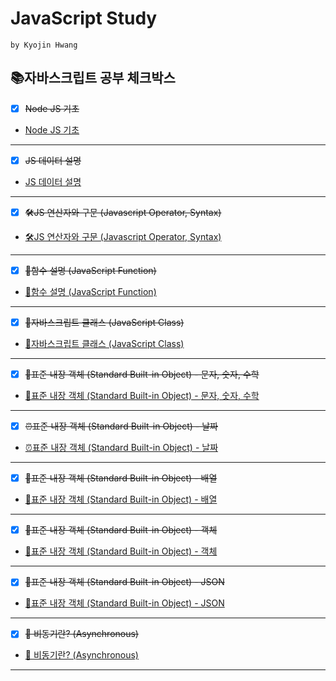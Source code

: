 # JavaScript Study
`by Kyojin Hwang`

## 📚자바스크립트 공부 체크박스

- [x] ~~Node JS 기초~~
- <a href="https://github.com/KyoJin-Hwang/front-javascript-study/tree/master/NodeJS">Node JS 기초</a>
<hr/>

- [x] ~~JS 데이터 설명~~
- <a href="https://github.com/KyoJin-Hwang/front-javascript-study/tree/master/JS_Data">JS 데이터 설명</a>
<hr/>

- [x] ~~🛠JS 연산자와 구문 (Javascript Operator, Syntax)~~
- <a href="https://github.com/KyoJin-Hwang/front-javascript-study/tree/master/JS_Operator">🛠JS 연산자와 구문 (Javascript Operator, Syntax)</a>
<hr/>

- [x] ~~📐함수 설명 (JavaScript Function)~~
- <a href="https://github.com/KyoJin-Hwang/front-javascript-study/tree/master/JS_Function">📐함수 설명 (JavaScript Function)</a>
<hr/>

- [x] ~~📖자바스크립트 클래스 (JavaScript Class)~~
- <a href="https://github.com/KyoJin-Hwang/front-javascript-study/tree/master/JS_Class">📖자바스크립트 클래스 (JavaScript Class)</a>
<hr/>

- [x] ~~💼표준 내장 객체 (Standard Built-in Object) - 문자, 숫자, 수학~~
- <a href="https://github.com/KyoJin-Hwang/front-javascript-study/tree/master/JS_StandardObject">💼표준 내장 객체 (Standard Built-in Object) - 문자, 숫자, 수학 </a>
<hr/>

- [x] ~~⏰표준 내장 객체 (Standard Built-in Object) - 날짜~~
- <a href="https://github.com/KyoJin-Hwang/front-javascript-study/tree/master/JS_StandardObject_Date">⏰표준 내장 객체 (Standard Built-in Object) - 날짜 </a>
<hr/>

- [x] ~~🍔표준 내장 객체 (Standard Built-in Object) - 배열~~
- <a href="https://github.com/KyoJin-Hwang/front-javascript-study/tree/master/JS_StandardObject_Array">🍔표준 내장 객체 (Standard Built-in Object) - 배열 </a>
<hr/>

- [x] ~~📕표준 내장 객체 (Standard Built-in Object) - 객체~~
- <a href="https://github.com/KyoJin-Hwang/front-javascript-study/tree/main/JS_StandardObject_Object">📕표준 내장 객체 (Standard Built-in Object) - 객체 </a>
<hr/>

- [x] ~~📜표준 내장 객체 (Standard Built-in Object) - JSON~~
- <a href="https://github.com/KyoJin-Hwang/front-javascript-study/tree/main/JS_JSON">📜표준 내장 객체 (Standard Built-in Object) - JSON </a>
<hr/>

- [x] ~~🚀 비동기란? (Asynchronous)~~
- <a href="https://github.com/KyoJin-Hwang/front-javascript-study/tree/main/JS_Asynchronous">🚀 비동기란? (Asynchronous)</a>
<hr/>




